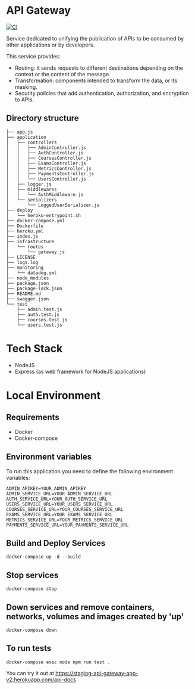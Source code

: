 # API Gateway
[![CI](https://github.com/Ubademy-G3/api.gateway/actions/workflows/test.yml/badge.svg)](https://github.com/Ubademy-G3/api.gateway/actions/workflows/test.yml)

Service dedicated to unifying the publication of APIs to be consumed by other applications or by developers.

This service provides:

* Routing: it sends requests to different destinations depending on the context or the content of the message.
* Transformation: components intended to transform the data, or its masking.
* Security policies that add authentication, authorization, and encryption to APIs.

## Directory structure

```tree
├── app.js
├── application
│   ├── controllers
│   │   ├── AdminController.js
│   │   ├── AuthController.js
│   │   ├── CoursesController.js
│   │   ├── ExamsController.js
│   │   ├── MetricsController.js
│   │   ├── PaymentsController.js
│   │   └── UsersController.js
│   ├── logger.js
│   ├── middlewares
│   │   └── AuthMiddleware.js
│   └── serializers
│       └── LoggedUserSerializer.js
├── deploy
│   └── heroku-entrypoint.sh
├── docker-compose.yml
├── Dockerfile
├── heroku.yml
├── index.js
├── infrastructure
│   └── routes
│       └── gateway.js
├── LICENSE
├── logs.log
├── monitoring
│   └── datadog.yml
├── node_modules
├── package.json
├── package-lock.json
├── README.md
├── swagger.json
└── test
    ├── admin.test.js
    ├── auth.test.js
    ├── courses.test.js
    └── users.test.js
```

# Tech Stack

* NodeJS
* Express (as web framework for NodeJS applications)


# Local Environment

## Requirements 

* Docker
* Docker-compose

## Environment variables

To run this application you need to define the following environment variables:

```
ADMIN_APIKEY=YOUR_ADMIN_APIKEY
ADMIN_SERVICE_URL=YOUR_ADMIN_SERVICE_URL
AUTH_SERVICE_URL=YOUR_AUTH_SERVICE_URL
USERS_SERVICE_URL=YOUR_USERS_SERVICE_URL
COURSES_SERVICE_URL=YOUR_COURSES_SERVICE_URL
EXAMS_SERVICE_URL=YOUR_EXAMS_SERVICE_URL
METRICS_SERVICE_URL=YOUR_METRICS_SERVICE_URL
PAYMENTS_SERVICE_URL=YOUR_PAYMENTS_SERVICE_URL
```

## Build and Deploy Services

```docker-compose up -d --build```

## Stop services

```docker-compose stop```

## Down services and remove containers, networks, volumes and images created by 'up'

```docker-compose down```

## To run tests

```docker-compose exec node npm run test .```


You can try it out at <https://staging-api-gateway-app-v2.herokuapp.com/api-docs>
